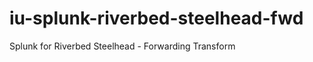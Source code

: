 iu-splunk-riverbed-steelhead-fwd
================================

Splunk for Riverbed Steelhead - Forwarding Transform